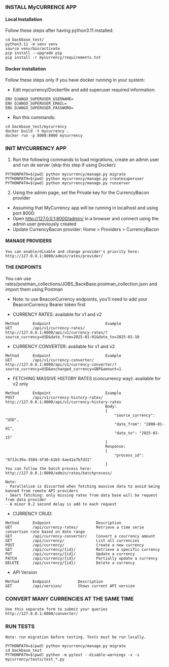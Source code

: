 ### INSTALL MyCURRENCE APP
#### Local Installation
Follow these steps after having python3.11 installed:
```
cd backbase_test/
python3.11 -m venv venv
source venv/bin/activate 
pip install --upgrade pip
pip install -r mycurrency/requirements.txt
```
#### Docker installation
Follow these steps only if you have docker running in your system:
- Edit mycurrency/Dockerfile and add superuser required information:
```
ENV DJANGO_SUPERUSER_USERNAME=
ENV DJANGO_SUPERUSER_EMAIL=
ENV DJANGO_SUPERUSER_PASSWORD=
```
- Run this commands:
```
cd backbase_test/mycurrency
docker build -t mycurrency . 
docker run -p 8000:8000 mycurrency
```

### INIT MYCURRENCY APP

1. Run the following commands to load migrations, create an admin user and run de server (skip this step if using Docker):
```
PYTHONPATH=$(pwd) python mycurrency/manage.py migrate
PYTHONPATH=$(pwd) python mycurrency/manage.py createsuperuser
PYTHONPATH=$(pwd) python mycurrency/manage.py runserver
```

2. Using the admin page, set the Private key for the CurrencyBacon provider
- Assuming that MyCurrency app will be running in localhost and using port 8000:
-   Open http://127.0.0.1:8000/admin/ in a browser and connect using the admin user previously created
-   Update CurrencyBacon provider: Home > Providers > CurrencyBacon

#### MANAGE PROVIDERS
```
You can enable/disable and change provider's priority here:
http://127.0.0.1:8000/admin/rates/provider/
```

#### THE ENDPOINTS
You can use rates/postman_collections/JOBS_BackBase.postman_collection.json and import them using Postman
- Note: to use BeaconCurrency endpoints, you'll need to add your BeaconCurrency Bearer token first

- CURRENCY RATES: available for v1 and v2
```
Method      Endpoint                        Example
GET         /api/v1/currency-rates/         http://127.0.0.1:8000/api/v1/currency-rates/?source_currency=USD&date_from=2025-01-01&date_to=2025-01-10
```

- CURRENCY CONVERTER: available for v1 and v2
```
Method      Endpoint                        Example
GET         /api/v1/currency-converter/     http://127.0.0.1:8000/api/v1/currency-converter/?source_currency=USD&exchanged_currency=GBP&amount=1
```

- FETCHING MASSIVE HISTORY RATES (concurrency way): available for v2 only
```
Method      Endpoint                        Example
POST        /api/v1/currency-history-rates/ http://127.0.0.1:8000/api/v1/currency-history-rates
                                            Body:
                                            {
                                                "source_currency": "USD",
                                                "date_from": "2000-01-01",
                                                "date_to": "2025-03-15"
                                            }
                                            Response:
                                            {
                                                "process_id": "6f13c39a-3584-4f30-b1b5-4ae41e7bfd31"
                                            }
You can follow the batch process here:
http://127.0.0.1:8000/admin/rates/batchprocess/

Note:
- Parallelism is discarted when fetching massive data to avoid being banned from remote API providers
- Smart fetching: only missing rates from data base will be request from data provider
- A minor 0.2 second delay is add to each request
```

- CURRENCY CRUD:
```
Method      Endpoint                    Description
GET         /api/currency-rates/        Retrieve a time serie convertion rate based on date range 
GET         /api/currency-converter/    Convert a courrency amount
GET         /api/currency/              List all currencies
POST        /api/currency/              Create a new currency
GET         /api/currency/{id}/         Retrieve a specific currency
PUT         /api/currency/{id}/         Update a currency
PATCH       /api/currency/{id}/         Partially update a currency
DELETE      /api/currency/{id}/         Delete a currency
````

- API Version
```
Method      Endpoint            Description
GET         /api/version/       Shows current API version
```

### CONVERT MANY CURRENCIES AT THE SAME TIME
```
Use this separate form to submit your queries
http://127.0.0.1:8000/converter/
```

### RUN TESTS
```
Note: run migration before testing. Tests must be run locally.

PYTHONPATH=$(pwd) python mycurrency/manage.py migrate
cd backbase_test
PYTHONPATH=$(pwd) python -m pytest --disable-warnings -v -s mycurrency/tests/test_*.py
```
